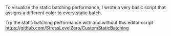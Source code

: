 To visualize the static batching performance, I wrote a very basic script that assigns a different color to every static batch. 

Try the static batching performance with and without this editor script https://github.com/StressLevelZero/CustomStaticBatching
